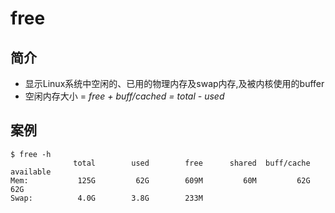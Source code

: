 # free
## 简介
* 显示Linux系统中空闲的、已用的物理内存及swap内存,及被内核使用的buffer
* 空闲内存大小 =  _free + buff/cached = total - used_

## 案例
```
$ free -h
              total        used        free      shared  buff/cache   available
Mem:           125G         62G        609M         60M         62G         62G
Swap:          4.0G        3.8G        233M
```